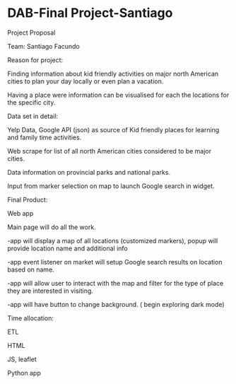 # DAB-Final Project-Santiago

Project Proposal

Team: Santiago Facundo


Reason for project: 

Finding information about kid friendly activities on major north American cities to plan your day locally or even plan a vacation.

Having a place were information can be visualised for each the locations for the specific city.

Data set in detail:

Yelp Data, Google API (json) as source of Kid friendly places for learning and family time activities.

Web scrape for list of all north American cities considered to be major cities.

Data information on provincial parks and national parks.

Input from marker selection on map to launch Google search in widget.


Final Product:

Web app

Main page will do all the work.


-app will display a map of all locations (customized markers), popup will provide location name and additional info

-app event listener on market will setup Google search results on location based on name. 

-app will allow user to interact with the map and filter for the type of place they are interested in visiting.

-app will have button to change background. ( begin exploring dark mode)


Time allocation:

ETL

HTML

JS, leaflet

Python app

